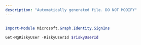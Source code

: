 ```yaml
---
description: "Automatically generated file. DO NOT MODIFY"
---
```


```powershell

Import-Module Microsoft.Graph.Identity.SignIns

Get-MgRiskyUser -RiskyUserId $riskyUserId

```